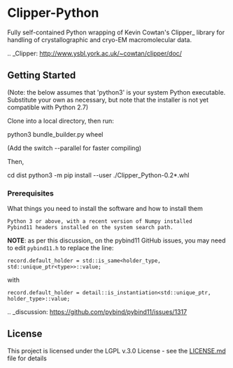 # Clipper-Python

Fully self-contained Python wrapping of Kevin Cowtan's Clipper_ library for handling of crystallographic and cryo-EM macromolecular data. 

.. _Clipper: http://www.ysbl.york.ac.uk/~cowtan/clipper/doc/ 

## Getting Started

(Note: the below assumes that 'python3' is your system Python executable. Substitute your own as necessary, but note that the installer is not yet compatible with Python 2.7)

Clone into a local directory, then run:

python3 bundle_builder.py wheel 

(Add the switch --parallel for faster compiling)

Then,

cd dist
python3 -m pip install --user ./Clipper_Python-0.2*.whl


### Prerequisites

What things you need to install the software and how to install them

```
Python 3 or above, with a recent version of Numpy installed
Pybind11 headers installed on the system search path.
```
**NOTE**: as per this discussion_ on the pybind11 GitHub issues, you may need to edit `pybind11.h` to replace the line:

```
record.default_holder = std::is_same<holder_type, std::unique_ptr<type>>::value;
```

with 

```
record.default_holder = detail::is_instantiation<std::unique_ptr, holder_type>::value;
```

.. _discussion: https://github.com/pybind/pybind11/issues/1317


## License

This project is licensed under the LGPL v.3.0 License - see the [LICENSE.md](LICENSE.md) file for details


